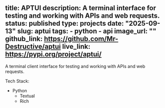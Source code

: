 title: APTUI
description: A terminal interface for testing and working with APIs and web requests.
status: published
type: projects
date: "2025-09-13"
slug: aptui
tags:
    - python
    - api
image_url: ""
github_link: https://github.com/Mr-Destructive/aptui
live_link: https://pypi.org/project/aptui/
---

A terminal client interface for testing and working with APIs and web requests.

Tech Stack:

- Python
    - Textual
    - Rich

